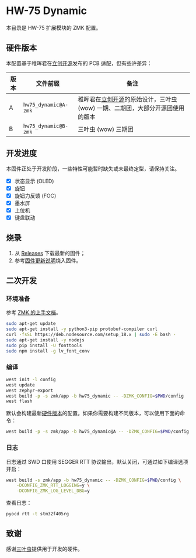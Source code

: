 HW-75 Dynamic
==========

本目录是 HW-75 扩展模块的 ZMK 配置。

## 硬件版本

本配置基于稚晖君在[立创开源](https://oshwhub.com/pengzhihui/b11afae464c54a3e8d0f77e1f92dc7b7)发布的 PCB 适配，但有些许差异：

| 版本 | 文件前缀 | 备注 |
|--------|--------------------|------|
| A | `hw75_dynamic@A-zmk` | 稚晖君在[立创开源](https://oshwhub.com/pengzhihui/b11afae464c54a3e8d0f77e1f92dc7b7)的原始设计，三叶虫 (wow) 一期、二期团，大部分开源团使用的版本 |
| B | `hw75_dynamic@B-zmk` | 三叶虫 (wow) 三期团 |

## 开发进度

本固件正处于开发阶段，一些特性可能暂时缺失或未最终定型，请保持关注。

- [x] 状态显示 (OLED)
- [x] 旋钮
- [x] 旋钮力反馈 (FOC)
- [x] 墨水屏
- [x] 上位机
- [x] 键盘联动

## 烧录

1. 从 [Releases](https://github.com/xingrz/zmk-config_helloword_hw-75/releases/latest) 下载最新的固件；
2. 参考[固件更新说明](https://github.com/xingrz/zmk-config_helloword_hw-75/wiki/%E5%9B%BA%E4%BB%B6%E6%9B%B4%E6%96%B0-(%E6%89%A9%E5%B1%95))烧入固件。

## 二次开发

### 环境准备

参考 [ZMK 的上手文档](https://zmk.dev/docs/development/setup#prerequisites)。

```sh
sudo apt-get update
sudo apt-get install -y python3-pip protobuf-compiler curl
curl -fsSL https://deb.nodesource.com/setup_18.x | sudo -E bash -
sudo apt-get install -y nodejs
sudo pip install -U fonttools
sudo npm install -g lv_font_conv
```

### 编译

```sh
west init -l config
west update
west zephyr-export
west build -p -s zmk/app -b hw75_dynamic -- -DZMK_CONFIG=$PWD/config
west flash
```

默认会构建最新[硬件版本](#硬件版本)的配置。如果你需要构建不同版本，可以使用下面的命令：

```sh
west build -p -s zmk/app -b hw75_dynamic@A -- -DZMK_CONFIG=$PWD/config -DKEYMAP_FILE=$PWD/config/hw75_dynamic.keymap
```

### 日志

日志通过 SWD 口使用 SEGGER RTT 协议输出，默认关闭，可通过如下编译选项开启：

```sh
west build -s zmk/app -b hw75_dynamic -- -DZMK_CONFIG=$PWD/config \
    -DCONFIG_ZMK_RTT_LOGGING=y \
    -DCONFIG_ZMK_LOG_LEVEL_DBG=y
```

查看日志：

```sh
pyocd rtt -t stm32f405rg
```

## 致谢

感谢[三叶虫](https://space.bilibili.com/21972064)提供用于开发的硬件。
